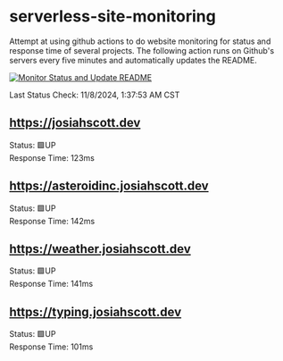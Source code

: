 # serverless-site-monitoring
Attempt at using github actions to do website monitoring for status and response time of several projects. The following action runs on Github's servers every five minutes and automatically updates the README.  

[![Monitor Status and Update README](https://github.com/JosiahSco/serverless-site-monitoring/actions/workflows/monitor.yaml/badge.svg)](https://github.com/JosiahSco/serverless-site-monitoring/actions/workflows/monitor.yaml)

Last Status Check: 11/8/2024, 1:37:53 AM CST

## https://josiahscott.dev
Status: 🟩UP  
Response Time: 123ms

## https://asteroidinc.josiahscott.dev
Status: 🟩UP  
Response Time: 142ms

## https://weather.josiahscott.dev
Status: 🟩UP  
Response Time: 141ms

## https://typing.josiahscott.dev
Status: 🟩UP  
Response Time: 101ms

